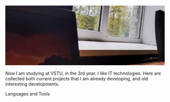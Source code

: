 ![Header](https://github.com/ivaningrigorii/ivaningrigorii/blob/main/assets/back.jpg)

Now I am studying at VSTU, in the 3rd year.
I like IT technologies. Here are collected both current projects that I am already developing, and old interesting developments.


Languages and Tools